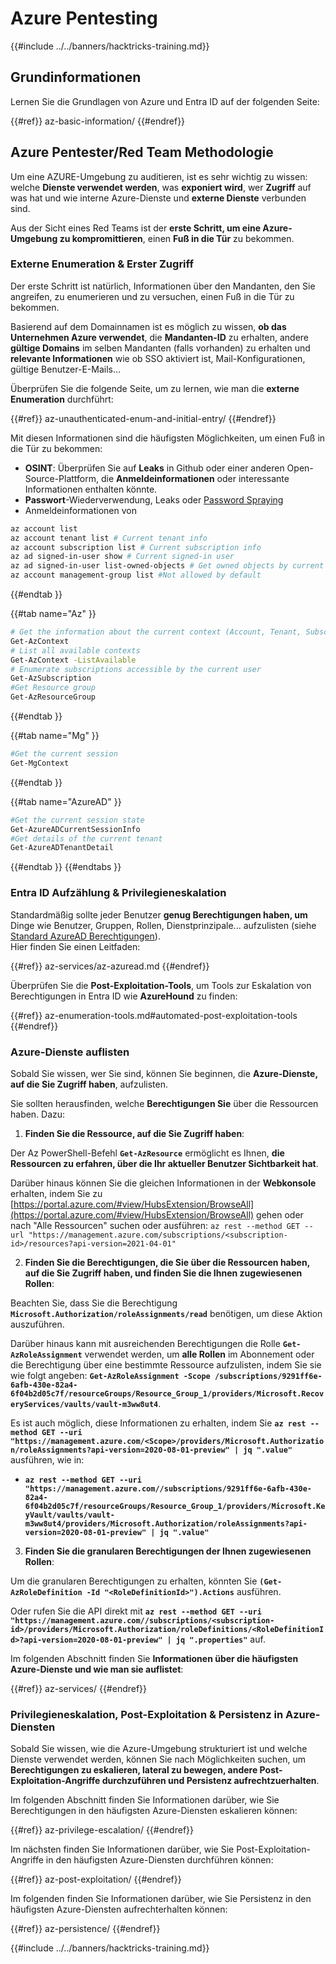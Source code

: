 # Azure Pentesting

{{#include ../../banners/hacktricks-training.md}}

## Grundinformationen

Lernen Sie die Grundlagen von Azure und Entra ID auf der folgenden Seite:

{{#ref}}
az-basic-information/
{{#endref}}

## Azure Pentester/Red Team Methodologie

Um eine AZURE-Umgebung zu auditieren, ist es sehr wichtig zu wissen: welche **Dienste verwendet werden**, was **exponiert wird**, wer **Zugriff** auf was hat und wie interne Azure-Dienste und **externe Dienste** verbunden sind.

Aus der Sicht eines Red Teams ist der **erste Schritt, um eine Azure-Umgebung zu kompromittieren**, einen **Fuß in die Tür** zu bekommen.

### Externe Enumeration & Erster Zugriff

Der erste Schritt ist natürlich, Informationen über den Mandanten, den Sie angreifen, zu enumerieren und zu versuchen, einen Fuß in die Tür zu bekommen.

Basierend auf dem Domainnamen ist es möglich zu wissen, **ob das Unternehmen Azure verwendet**, die **Mandanten-ID** zu erhalten, andere **gültige Domains** im selben Mandanten (falls vorhanden) zu erhalten und **relevante Informationen** wie ob SSO aktiviert ist, Mail-Konfigurationen, gültige Benutzer-E-Mails...

Überprüfen Sie die folgende Seite, um zu lernen, wie man die **externe Enumeration** durchführt:

{{#ref}}
az-unauthenticated-enum-and-initial-entry/
{{#endref}}

Mit diesen Informationen sind die häufigsten Möglichkeiten, um einen Fuß in die Tür zu bekommen:
- **OSINT**: Überprüfen Sie auf **Leaks** in Github oder einer anderen Open-Source-Plattform, die **Anmeldeinformationen** oder interessante Informationen enthalten könnte.
- **Passwort**-Wiederverwendung, Leaks oder [Password Spraying](az-unauthenticated-enum-and-initial-entry/az-password-spraying.md)
- Anmeldeinformationen von
```bash
az account list
az account tenant list # Current tenant info
az account subscription list # Current subscription info
az ad signed-in-user show # Current signed-in user
az ad signed-in-user list-owned-objects # Get owned objects by current user
az account management-group list #Not allowed by default
```
{{#endtab }}

{{#tab name="Az" }}
```bash
# Get the information about the current context (Account, Tenant, Subscription etc.)
Get-AzContext
# List all available contexts
Get-AzContext -ListAvailable
# Enumerate subscriptions accessible by the current user
Get-AzSubscription
#Get Resource group
Get-AzResourceGroup
```
{{#endtab }}

{{#tab name="Mg" }}
```bash
#Get the current session
Get-MgContext
```
{{#endtab }}

{{#tab name="AzureAD" }}
```bash
#Get the current session state
Get-AzureADCurrentSessionInfo
#Get details of the current tenant
Get-AzureADTenantDetail
```
{{#endtab }}
{{#endtabs }}


### Entra ID Aufzählung & Privilegieneskalation

Standardmäßig sollte jeder Benutzer **genug Berechtigungen haben, um** Dinge wie Benutzer, Gruppen, Rollen, Dienstprinzipale... aufzulisten (siehe [Standard AzureAD Berechtigungen](az-basic-information/index.html#default-user-permissions)).\
Hier finden Sie einen Leitfaden:

{{#ref}}
az-services/az-azuread.md
{{#endref}}

Überprüfen Sie die **Post-Exploitation-Tools**, um Tools zur Eskalation von Berechtigungen in Entra ID wie **AzureHound** zu finden:

{{#ref}}
az-enumeration-tools.md#automated-post-exploitation-tools
{{#endref}}


### Azure-Dienste auflisten

Sobald Sie wissen, wer Sie sind, können Sie beginnen, die **Azure-Dienste, auf die Sie Zugriff haben**, aufzulisten.

Sie sollten herausfinden, welche **Berechtigungen Sie** über die Ressourcen haben. Dazu:

1. **Finden Sie die Ressource, auf die Sie Zugriff haben**:

Der Az PowerShell-Befehl **`Get-AzResource`** ermöglicht es Ihnen, **die Ressourcen zu erfahren, über die Ihr aktueller Benutzer Sichtbarkeit hat**.

Darüber hinaus können Sie die gleichen Informationen in der **Webkonsole** erhalten, indem Sie zu [https://portal.azure.com/#view/HubsExtension/BrowseAll](https://portal.azure.com/#view/HubsExtension/BrowseAll) gehen oder nach "Alle Ressourcen" suchen oder ausführen: `az rest --method GET --url "https://management.azure.com/subscriptions/<subscription-id>/resources?api-version=2021-04-01"`

2. **Finden Sie die Berechtigungen, die Sie über die Ressourcen haben, auf die Sie Zugriff haben, und finden Sie die Ihnen zugewiesenen Rollen**:

Beachten Sie, dass Sie die Berechtigung **`Microsoft.Authorization/roleAssignments/read`** benötigen, um diese Aktion auszuführen.

Darüber hinaus kann mit ausreichenden Berechtigungen die Rolle **`Get-AzRoleAssignment`** verwendet werden, um **alle Rollen** im Abonnement oder die Berechtigung über eine bestimmte Ressource aufzulisten, indem Sie sie wie folgt angeben: **`Get-AzRoleAssignment -Scope /subscriptions/9291ff6e-6afb-430e-82a4-6f04b2d05c7f/resourceGroups/Resource_Group_1/providers/Microsoft.RecoveryServices/vaults/vault-m3ww8ut4`**.

Es ist auch möglich, diese Informationen zu erhalten, indem Sie **`az rest --method GET --uri "https://management.azure.com/<Scope>/providers/Microsoft.Authorization/roleAssignments?api-version=2020-08-01-preview" | jq ".value"`** ausführen, wie in:

- **`az rest --method GET --uri "https://management.azure.com//subscriptions/9291ff6e-6afb-430e-82a4-6f04b2d05c7f/resourceGroups/Resource_Group_1/providers/Microsoft.KeyVault/vaults/vault-m3ww8ut4/providers/Microsoft.Authorization/roleAssignments?api-version=2020-08-01-preview" | jq ".value"`**

3. **Finden Sie die granularen Berechtigungen der Ihnen zugewiesenen Rollen**:

Um die granularen Berechtigungen zu erhalten, könnten Sie **`(Get-AzRoleDefinition -Id "<RoleDefinitionId>").Actions`** ausführen.

Oder rufen Sie die API direkt mit **`az rest --method GET --uri "https://management.azure.com//subscriptions/<subscription-id>/providers/Microsoft.Authorization/roleDefinitions/<RoleDefinitionId>?api-version=2020-08-01-preview" | jq ".properties"`** auf.


Im folgenden Abschnitt finden Sie **Informationen über die häufigsten Azure-Dienste und wie man sie auflistet**:

{{#ref}}
az-services/
{{#endref}}

### Privilegieneskalation, Post-Exploitation & Persistenz in Azure-Diensten

Sobald Sie wissen, wie die Azure-Umgebung strukturiert ist und welche Dienste verwendet werden, können Sie nach Möglichkeiten suchen, um **Berechtigungen zu eskalieren, lateral zu bewegen, andere Post-Exploitation-Angriffe durchzuführen und Persistenz aufrechtzuerhalten**.

Im folgenden Abschnitt finden Sie Informationen darüber, wie Sie Berechtigungen in den häufigsten Azure-Diensten eskalieren können:

{{#ref}}
az-privilege-escalation/
{{#endref}}

Im nächsten finden Sie Informationen darüber, wie Sie Post-Exploitation-Angriffe in den häufigsten Azure-Diensten durchführen können:

{{#ref}}
az-post-exploitation/
{{#endref}}

Im folgenden finden Sie Informationen darüber, wie Sie Persistenz in den häufigsten Azure-Diensten aufrechterhalten können:

{{#ref}}
az-persistence/
{{#endref}}

{{#include ../../banners/hacktricks-training.md}}

